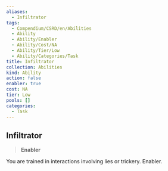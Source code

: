 ```yaml
---
aliases:
  - Infiltrator
tags:
  - Compendium/CSRD/en/Abilities
  - Ability
  - Ability/Enabler
  - Ability/Cost/NA
  - Ability/Tier/Low
  - Ability/Categories/Task
title: Infiltrator
collection: Abilities
kind: Ability
action: false
enabler: true
cost: NA
tier: Low
pools: []
categories:
  - Task
---
```

## Infiltrator  
>**Enabler**
  
You are trained in interactions involving lies or trickery. Enabler.